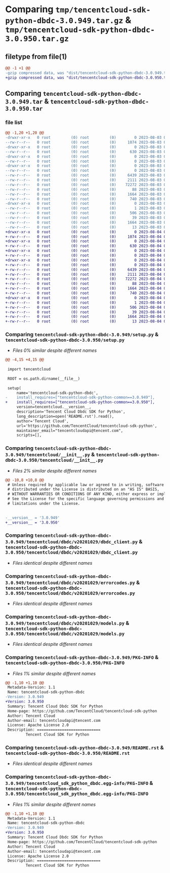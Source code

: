 # Comparing `tmp/tencentcloud-sdk-python-dbdc-3.0.949.tar.gz` & `tmp/tencentcloud-sdk-python-dbdc-3.0.950.tar.gz`

## filetype from file(1)

```diff
@@ -1 +1 @@
-gzip compressed data, was "dist/tencentcloud-sdk-python-dbdc-3.0.949.tar", last modified: Thu Aug  3 00:24:38 2023, max compression
+gzip compressed data, was "dist/tencentcloud-sdk-python-dbdc-3.0.950.tar", last modified: Fri Aug  4 00:25:10 2023, max compression
```

## Comparing `tencentcloud-sdk-python-dbdc-3.0.949.tar` & `tencentcloud-sdk-python-dbdc-3.0.950.tar`

### file list

```diff
@@ -1,20 +1,20 @@
-drwxr-xr-x   0 root         (0) root         (0)        0 2023-08-03 00:24:38.000000 tencentcloud-sdk-python-dbdc-3.0.949/
--rw-r--r--   0 root         (0) root         (0)     1074 2023-08-03 00:24:38.000000 tencentcloud-sdk-python-dbdc-3.0.949/setup.py
-drwxr-xr-x   0 root         (0) root         (0)        0 2023-08-03 00:24:38.000000 tencentcloud-sdk-python-dbdc-3.0.949/tencentcloud/
--rw-r--r--   0 root         (0) root         (0)      630 2023-08-03 00:24:38.000000 tencentcloud-sdk-python-dbdc-3.0.949/tencentcloud/__init__.py
-drwxr-xr-x   0 root         (0) root         (0)        0 2023-08-03 00:24:38.000000 tencentcloud-sdk-python-dbdc-3.0.949/tencentcloud/dbdc/
--rw-r--r--   0 root         (0) root         (0)        0 2023-08-03 00:24:38.000000 tencentcloud-sdk-python-dbdc-3.0.949/tencentcloud/dbdc/__init__.py
-drwxr-xr-x   0 root         (0) root         (0)        0 2023-08-03 00:24:38.000000 tencentcloud-sdk-python-dbdc-3.0.949/tencentcloud/dbdc/v20201029/
--rw-r--r--   0 root         (0) root         (0)        0 2023-08-03 00:24:38.000000 tencentcloud-sdk-python-dbdc-3.0.949/tencentcloud/dbdc/v20201029/__init__.py
--rw-r--r--   0 root         (0) root         (0)     6439 2023-08-03 00:24:38.000000 tencentcloud-sdk-python-dbdc-3.0.949/tencentcloud/dbdc/v20201029/dbdc_client.py
--rw-r--r--   0 root         (0) root         (0)     2111 2023-08-03 00:24:38.000000 tencentcloud-sdk-python-dbdc-3.0.949/tencentcloud/dbdc/v20201029/errorcodes.py
--rw-r--r--   0 root         (0) root         (0)    72272 2023-08-03 00:24:38.000000 tencentcloud-sdk-python-dbdc-3.0.949/tencentcloud/dbdc/v20201029/models.py
--rw-r--r--   0 root         (0) root         (0)       88 2023-08-03 00:24:38.000000 tencentcloud-sdk-python-dbdc-3.0.949/setup.cfg
--rw-r--r--   0 root         (0) root         (0)     1664 2023-08-03 00:24:38.000000 tencentcloud-sdk-python-dbdc-3.0.949/PKG-INFO
--rw-r--r--   0 root         (0) root         (0)      740 2023-08-03 00:24:38.000000 tencentcloud-sdk-python-dbdc-3.0.949/README.rst
-drwxr-xr-x   0 root         (0) root         (0)        0 2023-08-03 00:24:38.000000 tencentcloud-sdk-python-dbdc-3.0.949/tencentcloud_sdk_python_dbdc.egg-info/
--rw-r--r--   0 root         (0) root         (0)        1 2023-08-03 00:24:38.000000 tencentcloud-sdk-python-dbdc-3.0.949/tencentcloud_sdk_python_dbdc.egg-info/dependency_links.txt
--rw-r--r--   0 root         (0) root         (0)      506 2023-08-03 00:24:38.000000 tencentcloud-sdk-python-dbdc-3.0.949/tencentcloud_sdk_python_dbdc.egg-info/SOURCES.txt
--rw-r--r--   0 root         (0) root         (0)       39 2023-08-03 00:24:38.000000 tencentcloud-sdk-python-dbdc-3.0.949/tencentcloud_sdk_python_dbdc.egg-info/requires.txt
--rw-r--r--   0 root         (0) root         (0)     1664 2023-08-03 00:24:38.000000 tencentcloud-sdk-python-dbdc-3.0.949/tencentcloud_sdk_python_dbdc.egg-info/PKG-INFO
--rw-r--r--   0 root         (0) root         (0)       13 2023-08-03 00:24:38.000000 tencentcloud-sdk-python-dbdc-3.0.949/tencentcloud_sdk_python_dbdc.egg-info/top_level.txt
+drwxr-xr-x   0 root         (0) root         (0)        0 2023-08-04 00:25:10.000000 tencentcloud-sdk-python-dbdc-3.0.950/
+-rw-r--r--   0 root         (0) root         (0)     1074 2023-08-04 00:25:10.000000 tencentcloud-sdk-python-dbdc-3.0.950/setup.py
+drwxr-xr-x   0 root         (0) root         (0)        0 2023-08-04 00:25:10.000000 tencentcloud-sdk-python-dbdc-3.0.950/tencentcloud/
+-rw-r--r--   0 root         (0) root         (0)      630 2023-08-04 00:25:10.000000 tencentcloud-sdk-python-dbdc-3.0.950/tencentcloud/__init__.py
+drwxr-xr-x   0 root         (0) root         (0)        0 2023-08-04 00:25:10.000000 tencentcloud-sdk-python-dbdc-3.0.950/tencentcloud/dbdc/
+-rw-r--r--   0 root         (0) root         (0)        0 2023-08-04 00:25:10.000000 tencentcloud-sdk-python-dbdc-3.0.950/tencentcloud/dbdc/__init__.py
+drwxr-xr-x   0 root         (0) root         (0)        0 2023-08-04 00:25:10.000000 tencentcloud-sdk-python-dbdc-3.0.950/tencentcloud/dbdc/v20201029/
+-rw-r--r--   0 root         (0) root         (0)        0 2023-08-04 00:25:10.000000 tencentcloud-sdk-python-dbdc-3.0.950/tencentcloud/dbdc/v20201029/__init__.py
+-rw-r--r--   0 root         (0) root         (0)     6439 2023-08-04 00:25:10.000000 tencentcloud-sdk-python-dbdc-3.0.950/tencentcloud/dbdc/v20201029/dbdc_client.py
+-rw-r--r--   0 root         (0) root         (0)     2111 2023-08-04 00:25:10.000000 tencentcloud-sdk-python-dbdc-3.0.950/tencentcloud/dbdc/v20201029/errorcodes.py
+-rw-r--r--   0 root         (0) root         (0)    72272 2023-08-04 00:25:10.000000 tencentcloud-sdk-python-dbdc-3.0.950/tencentcloud/dbdc/v20201029/models.py
+-rw-r--r--   0 root         (0) root         (0)       88 2023-08-04 00:25:10.000000 tencentcloud-sdk-python-dbdc-3.0.950/setup.cfg
+-rw-r--r--   0 root         (0) root         (0)     1664 2023-08-04 00:25:10.000000 tencentcloud-sdk-python-dbdc-3.0.950/PKG-INFO
+-rw-r--r--   0 root         (0) root         (0)      740 2023-08-04 00:25:10.000000 tencentcloud-sdk-python-dbdc-3.0.950/README.rst
+drwxr-xr-x   0 root         (0) root         (0)        0 2023-08-04 00:25:10.000000 tencentcloud-sdk-python-dbdc-3.0.950/tencentcloud_sdk_python_dbdc.egg-info/
+-rw-r--r--   0 root         (0) root         (0)        1 2023-08-04 00:25:10.000000 tencentcloud-sdk-python-dbdc-3.0.950/tencentcloud_sdk_python_dbdc.egg-info/dependency_links.txt
+-rw-r--r--   0 root         (0) root         (0)      506 2023-08-04 00:25:10.000000 tencentcloud-sdk-python-dbdc-3.0.950/tencentcloud_sdk_python_dbdc.egg-info/SOURCES.txt
+-rw-r--r--   0 root         (0) root         (0)       39 2023-08-04 00:25:10.000000 tencentcloud-sdk-python-dbdc-3.0.950/tencentcloud_sdk_python_dbdc.egg-info/requires.txt
+-rw-r--r--   0 root         (0) root         (0)     1664 2023-08-04 00:25:10.000000 tencentcloud-sdk-python-dbdc-3.0.950/tencentcloud_sdk_python_dbdc.egg-info/PKG-INFO
+-rw-r--r--   0 root         (0) root         (0)       13 2023-08-04 00:25:10.000000 tencentcloud-sdk-python-dbdc-3.0.950/tencentcloud_sdk_python_dbdc.egg-info/top_level.txt
```

### Comparing `tencentcloud-sdk-python-dbdc-3.0.949/setup.py` & `tencentcloud-sdk-python-dbdc-3.0.950/setup.py`

 * *Files 0% similar despite different names*

```diff
@@ -4,15 +4,15 @@
 
 import tencentcloud
 
 ROOT = os.path.dirname(__file__)
 
 setup(
     name='tencentcloud-sdk-python-dbdc',
-    install_requires=["tencentcloud-sdk-python-common==3.0.949"],
+    install_requires=["tencentcloud-sdk-python-common==3.0.950"],
     version=tencentcloud.__version__,
     description='Tencent Cloud Dbdc SDK for Python',
     long_description=open('README.rst').read(),
     author='Tencent Cloud',
     url='https://github.com/TencentCloud/tencentcloud-sdk-python',
     maintainer_email="tencentcloudapi@tencent.com",
     scripts=[],
```

### Comparing `tencentcloud-sdk-python-dbdc-3.0.949/tencentcloud/__init__.py` & `tencentcloud-sdk-python-dbdc-3.0.950/tencentcloud/__init__.py`

 * *Files 2% similar despite different names*

```diff
@@ -10,8 +10,8 @@
 # Unless required by applicable law or agreed to in writing, software
 # distributed under the License is distributed on an "AS IS" BASIS,
 # WITHOUT WARRANTIES OR CONDITIONS OF ANY KIND, either express or implied.
 # See the License for the specific language governing permissions and
 # limitations under the License.
 
 
-__version__ = '3.0.949'
+__version__ = '3.0.950'
```

### Comparing `tencentcloud-sdk-python-dbdc-3.0.949/tencentcloud/dbdc/v20201029/dbdc_client.py` & `tencentcloud-sdk-python-dbdc-3.0.950/tencentcloud/dbdc/v20201029/dbdc_client.py`

 * *Files identical despite different names*

### Comparing `tencentcloud-sdk-python-dbdc-3.0.949/tencentcloud/dbdc/v20201029/errorcodes.py` & `tencentcloud-sdk-python-dbdc-3.0.950/tencentcloud/dbdc/v20201029/errorcodes.py`

 * *Files identical despite different names*

### Comparing `tencentcloud-sdk-python-dbdc-3.0.949/tencentcloud/dbdc/v20201029/models.py` & `tencentcloud-sdk-python-dbdc-3.0.950/tencentcloud/dbdc/v20201029/models.py`

 * *Files identical despite different names*

### Comparing `tencentcloud-sdk-python-dbdc-3.0.949/PKG-INFO` & `tencentcloud-sdk-python-dbdc-3.0.950/PKG-INFO`

 * *Files 1% similar despite different names*

```diff
@@ -1,10 +1,10 @@
 Metadata-Version: 1.1
 Name: tencentcloud-sdk-python-dbdc
-Version: 3.0.949
+Version: 3.0.950
 Summary: Tencent Cloud Dbdc SDK for Python
 Home-page: https://github.com/TencentCloud/tencentcloud-sdk-python
 Author: Tencent Cloud
 Author-email: tencentcloudapi@tencent.com
 License: Apache License 2.0
 Description: ============================
         Tencent Cloud SDK for Python
```

### Comparing `tencentcloud-sdk-python-dbdc-3.0.949/README.rst` & `tencentcloud-sdk-python-dbdc-3.0.950/README.rst`

 * *Files identical despite different names*

### Comparing `tencentcloud-sdk-python-dbdc-3.0.949/tencentcloud_sdk_python_dbdc.egg-info/PKG-INFO` & `tencentcloud-sdk-python-dbdc-3.0.950/tencentcloud_sdk_python_dbdc.egg-info/PKG-INFO`

 * *Files 1% similar despite different names*

```diff
@@ -1,10 +1,10 @@
 Metadata-Version: 1.1
 Name: tencentcloud-sdk-python-dbdc
-Version: 3.0.949
+Version: 3.0.950
 Summary: Tencent Cloud Dbdc SDK for Python
 Home-page: https://github.com/TencentCloud/tencentcloud-sdk-python
 Author: Tencent Cloud
 Author-email: tencentcloudapi@tencent.com
 License: Apache License 2.0
 Description: ============================
         Tencent Cloud SDK for Python
```

